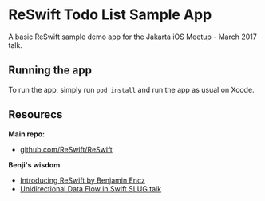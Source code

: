 # ReSwift Todo List Sample App
A basic ReSwift sample demo app for the Jakarta iOS Meetup - March 2017 talk. 

## Running the app 
To run the app, simply run `pod install` and run the app as usual on Xcode.

## Resourecs
**Main repo:**
- [github.com/ReSwift/ReSwift](github.com/ReSwift/ReSwift)

**Benji's wisdom**
- [Introducing ReSwift by Benjamin Encz](https://blog.benjamin-encz.de/post/introducing-reswift)
- [Unidirectional Data Flow in Swift SLUG talk](https://realm.io/news/benji-encz-unidirectional-data-flow-swift)


